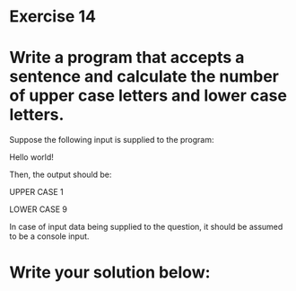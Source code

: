 # Exercise 14
# Write a program that accepts a sentence and calculate the number of upper case letters and lower case letters.

Suppose the following input is supplied to the program:

Hello world!

Then, the output should be:

UPPER CASE 1

LOWER CASE 9



In case of input data being supplied to the question, it should be assumed to be a console input.





# Write your solution below:
